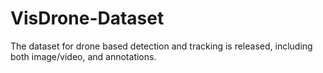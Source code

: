 # VisDrone-Dataset
The dataset for drone based detection and tracking is released, including both image/video, and annotations. 
